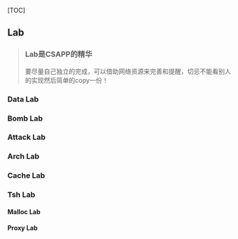 [TOC]

## Lab

> ### Lab是CSAPP的精华
>
> 要尽量自己独立的完成，可以借助网络资源来完善和提醒，切忌不能看别人的实现然后简单的copy一份！

### Data Lab

### Bomb Lab

### Attack Lab

### Arch Lab

### Cache Lab

### Tsh Lab

#### Malloc Lab

#### Proxy Lab

